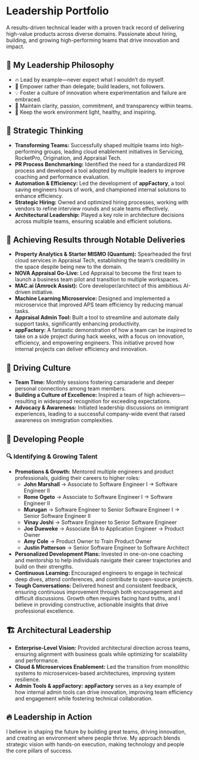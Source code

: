 # Leadership Portfolio

A results-driven technical leader with a proven track record of delivering high-value products across diverse domains. Passionate about hiring, building, and growing high-performing teams that drive innovation and impact.

## 🌟 My Leadership Philosophy
- 🔥 Lead by example—never expect what I wouldn’t do myself.
- 🚀 Empower rather than delegate; build leaders, not followers.
- 💡 Foster a culture of innovation where experimentation and failure are embraced.
- 🎯 Maintain clarity, passion, commitment, and transparency within teams.
- 🌱 Keep the work environment light, healthy, and inspiring.

## 🧠 Strategic Thinking
- **Transforming Teams:** Successfully shaped multiple teams into high-performing groups, leading cloud enablement initiatives in Servicing, RocketPro, Origination, and Appraisal Tech.
- **PR Process Benchmarking:** Identified the need for a standardized PR process and developed a tool adopted by multiple leaders to improve coaching and performance evaluation.
- **Automation & Efficiency:** Led the development of **appFactory**, a tool saving engineers hours of work, and championed internal solutions to enhance efficiency.
- **Strategic Hiring:** Owned and optimized hiring processes, working with vendors to refine interview rounds and scale teams effectively.
- **Architectural Leadership:** Played a key role in architecture decisions across multiple teams, ensuring scalable and efficient solutions.

## 🚀 Achieving Results through Notable Deliveries
- **Property Analytics & Starter MISMO (Quantum):** Spearheaded the first cloud services in Appraisal Tech, establishing the team’s credibility in the space despite being new to the domain.
- **NOVA Appraisal Go-Live:** Led Appraisal to become the first team to launch a business team pilot and transition to multiple workspaces.
- **MAC.ai (Amrock Assist):** Core developer/architect of this ambitious AI-driven initiative.
- **Machine Learning Microservice:** Designed and implemented a microservice that improved APS team efficiency by reducing manual tasks.
- **Appraisal Admin Tool:** Built a tool to streamline and automate daily support tasks, significantly enhancing productivity.
- **appFactory:** A fantastic demonstration of how a team can be inspired to take on a side project during hack weeks, with a focus on innovation, efficiency, and empowering engineers. This initiative proved how internal projects can deliver efficiency and innovation.

## 🤝 Driving Culture
- **Team Time:** Monthly sessions fostering camaraderie and deeper personal connections among team members.
- **Building a Culture of Excellence:** Inspired a team of high achievers—resulting in widespread recognition for exceeding expectations.
- **Advocacy & Awareness:** Initiated leadership discussions on immigrant experiences, leading to a successful company-wide event that raised awareness on immigration complexities.

## 🌱 Developing People
### 🔍 Identifying & Growing Talent
- **Promotions & Growth:** Mentored multiple engineers and product professionals, guiding their careers to higher roles:
  - **John Marshall** → Associate to Software Engineer I → Software Engineer II
  - **Rome Ogeto** → Associate to Software Engineer I → Software Engineer II
  - **Murugan** → Software Engineer to Senior Software Engineer I → Senior Software Engineer II
  - **Vinay Joshi** → Software Engineer to Senior Software Engineer
  - **Joe Dueweke** → Associate BA to Application Engineer → Product Owner
  - **Amy Cole** → Product Owner to Train Product Owner
  - **Justin Patterson** → Senior Software Engineer to Software Architect
- **Personalized Development Plans:** Invested in one-on-one coaching and mentorship to help individuals navigate their career trajectories and build on their strengths.
- **Continuous Learning:** Encouraged engineers to engage in technical deep dives, attend conferences, and contribute to open-source projects.
- **Tough Conversations:** Delivered honest and consistent feedback, ensuring continuous improvement through both encouragement and difficult discussions. Growth often requires facing hard truths, and I believe in providing constructive, actionable insights that drive professional excellence.

## 🏗️ Architectural Leadership
- **Enterprise-Level Vision:** Provided architectural direction across teams, ensuring alignment with business goals while optimizing for scalability and performance.
- **Cloud & Microservices Enablement:** Led the transition from monolithic systems to microservices-based architectures, improving system resilience.
- **Admin Tools & appFactory:** **appFactory** serves as a key example of how internal admin tools can drive innovation, improving team efficiency and engagement while fostering technical collaboration.

## 🔥 Leadership in Action
I believe in shaping the future by building great teams, driving innovation, and creating an environment where people thrive. My approach blends strategic vision with hands-on execution, making technology and people the core pillars of success.
